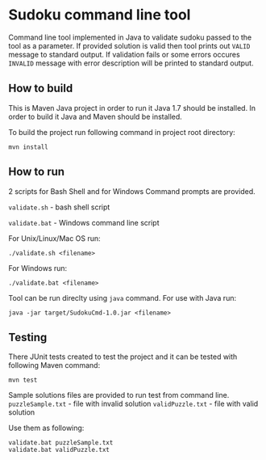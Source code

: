 # Sudoku command line tool
Command line tool implemented in Java to validate sudoku passed to the tool as a parameter. If provided solution is valid then tool prints out `VALID` message to standard output. If validation fails or some errors occures `INVALID` message with error description will be printed to standard output.

## How to build
This is Maven Java project in order to run it Java 1.7 should be installed. In order to build it Java and Maven should be installed. 

To build the project run following command in project root directory:

	mvn install

## How to run
2 scripts for Bash Shell and for Windows Command prompts are provided. 

`validate.sh` - bash shell script

`validate.bat` - Windows command line script

For Unix/Linux/Mac OS run:

	./validate.sh <filename>
	
For Windows run:

	./validate.bat <filename>
	
Tool can be run direclty using `java` command. For use with Java run:

	java -jar target/SudokuCmd-1.0.jar <filename>
	
## Testing
There JUnit tests created to test the project and it can be tested with following Maven command:

	mvn test
	
Sample solutions files are provided to run test from command line. 
`puzzleSample.txt` - file with invalid solution
`validPuzzle.txt` - file with valid solution

Use them as following:

	validate.bat puzzleSample.txt
	validate.bat validPuzzle.txt
